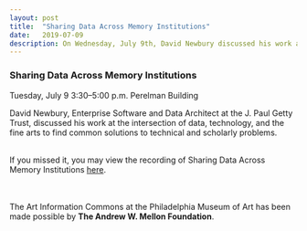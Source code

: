 ```yaml
---
layout: post 
title:  "Sharing Data Across Memory Institutions"
date:   2019-07-09
description: On Wednesday, July 9th, David Newbury discussed his work at the intersection of data, technology, and the fine arts to find common solutions to technical and scholarly problems.
---
```


### Sharing Data Across Memory Institutions

Tuesday, July 9
3:30–5:00 p.m.
Perelman Building
 
David Newbury, Enterprise Software and Data Architect at the J. Paul Getty Trust, discussed his work at the intersection of data, technology, and the fine arts to find common solutions to technical and scholarly problems.<br><br>

If you missed it, you may view the recording of Sharing Data Across Memory Institutions <a href="https://drive.google.com/file/d/1Wgu8xl2P2crTBP4HxCxnQ2qbbh_ClIOJ/view?usp=sharing">here</a>.

<br><br>
The Art Information Commons at the Philadelphia Museum of Art has been made possible by <b>The Andrew W. Mellon Foundation</b>.
